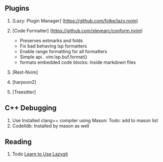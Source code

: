 ## Plugins

1. [Lazy: Plugin Manager] (https://github.com/folke/lazy.nvim)
2. [Code Formatter] (https://github.com/stevearc/conform.nvim)

   - Preserves extmarks and folds
   - Fix bad behaving lsp formatters
   - Enable range formatting for all formatters
   - Simple api . vim.lsp.buf.format()
   - formats embedded code blocks: Inside markdown files

3. [Rest-Nvim]
4. [harpoon2]
5. [Treesitter]

## C++ Debugging

1. Use Installed clang++ compiler using Mason: Todo: add to mason list
2. Codelldb: Installed by mason as well

## Reading

1. Todo [Learn to Use Lazygit](https://www.youtube.com/watch?v=6mxWayq-s9I&ab_channel=JoseanMartinez)

